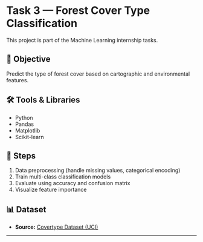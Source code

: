 # Task 3 — Forest Cover Type Classification

This project is part of the Machine Learning internship tasks.

## 📌 Objective
Predict the type of forest cover based on cartographic and environmental features.

## 🛠 Tools & Libraries
- Python
- Pandas
- Matplotlib
- Scikit-learn

## 🚀 Steps
1. Data preprocessing (handle missing values, categorical encoding)
2. Train multi-class classification models
3. Evaluate using accuracy and confusion matrix
4. Visualize feature importance

## 📊 Dataset
- **Source:** [Covertype Dataset (UCI)](https://archive.ics.uci.edu/ml/datasets/covertype)

---

